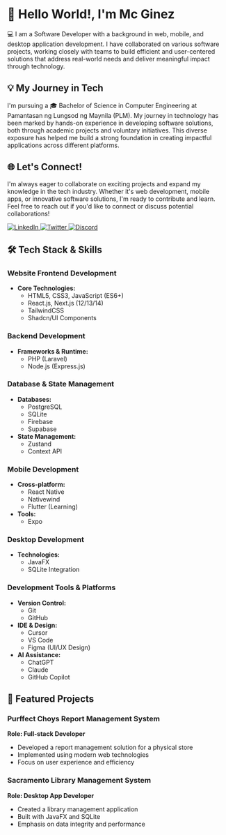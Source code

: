 # 👋 Hello World!, I'm Mc Ginez

💻 I am a Software Developer with a background in web, mobile, and desktop application development. I have collaborated on various software projects, working closely with teams to build efficient and user-centered solutions that address real-world needs and deliver meaningful impact through technology.

## 💡 My Journey in Tech

I'm pursuing a 🎓 Bachelor of Science in Computer Engineering at Pamantasan ng Lungsod ng Maynila (PLM). My journey in technology has been marked by hands-on experience in developing software solutions, both through academic projects and voluntary initiatives. This diverse exposure has helped me build a strong foundation in creating impactful applications across different platforms.


## 🌐 Let's Connect!

I'm always eager to collaborate on exciting projects and expand my knowledge in the tech industry. Whether it's web development, mobile apps, or innovative software solutions, I'm ready to contribute and learn. Feel free to reach out if you'd like to connect or discuss potential collaborations!

<p align="left">
  <a href="https://www.linkedin.com/in/mcginez/" target="_blank">
    <img src="https://img.shields.io/badge/LinkedIn-0077B5?style=for-the-badge&logo=linkedin&logoColor=white" alt="LinkedIn"/>
  </a>
  <a href="https://x.com/mc_ggez" target="_blank">
    <img src="https://img.shields.io/badge/Twitter-1DA1F2?style=for-the-badge&logo=twitter&logoColor=white" alt="Twitter"/>
  </a>
  <a href="https://discordapp.com/users/elonnmusk." target="_blank">
    <img src="https://img.shields.io/badge/Discord-5865F2?style=for-the-badge&logo=discord&logoColor=white" alt="Discord"/>
  </a>
</p>



## 🛠️ Tech Stack & Skills

### Website Frontend Development
- **Core Technologies:**
  - HTML5, CSS3, JavaScript (ES6+)
  - React.js, Next.js (12/13/14)
  - TailwindCSS
  - Shadcn/UI Components

### Backend Development
- **Frameworks & Runtime:**
  - PHP (Laravel)
  - Node.js (Express.js)


### Database & State Management
- **Databases:**
  - PostgreSQL
  - SQLite
  - Firebase
  - Supabase
- **State Management:**
  - Zustand
  - Context API

### Mobile Development
- **Cross-platform:**
  - React Native
  - Nativewind
  - Flutter (Learning)
- **Tools:**
  - Expo


### Desktop Development
- **Technologies:**
  - JavaFX
  - SQLite Integration

### Development Tools & Platforms
- **Version Control:**
  - Git
  - GitHub
- **IDE & Design:**
  - Cursor
  - VS Code
  - Figma (UI/UX Design)
- **AI Assistance:**
  - ChatGPT
  - Claude
  - GitHub Copilot

## 💼 Featured Projects

### Purffect Choys Report Management System
**Role: Full-stack Developer**
- Developed a report management solution for a physical store
- Implemented using modern web technologies
- Focus on user experience and efficiency

### Sacramento Library Management System
**Role: Desktop App Developer**
- Created a  library management application
- Built with JavaFX and SQLite
- Emphasis on data integrity and performance

